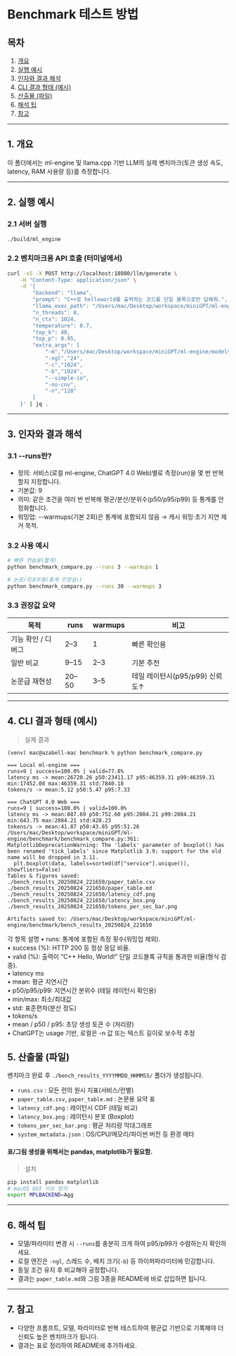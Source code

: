 # Benchmark 테스트 방법

## 목차
1. [개요](#개요)
2. [실행 예시](#실행-예시)
3. [인자와 결과 해석](#인자와-결과-해석)
4. [CLI 결과 형태 (예시)](#cli-결과-형태-예시)
5. [산출물 (파일)](#산출물-파일)
6. [해석 팁](#해석-팁)
7. [참고](#참고)

---

## 1. 개요

이 폴더에서는 ml-engine 및 llama.cpp 기반 LLM의 실제 벤치마크(토큰 생성 속도, latency, RAM 사용량 등)를 측정합니다.



---

## 2. 실행 예시

### 2.1 서버 실행

```bash
./build/ml_engine
```

### 2.2 벤치마크용 API 호출 (터미널에서)

```bash
curl -sS -X POST http://localhost:18080/llm/generate \
    -H "Content-Type: application/json" \
    -d '{
        "backend": "llama",
        "prompt": "C++로 helloworld를 출력하는 코드를 단일 블록으로만 답해줘.",
        "llama_exec_path": "/Users/mac/Desktop/workspace/miniGPT/ml-engine/third_party/llama.cpp/build/bin/llama-cli",
        "n_threads": 8,
        "n_ctx": 1024,
        "temperature": 0.7,
        "top_k": 40,
        "top_p": 0.95,
        "extra_args": [
            "-m","/Users/mac/Desktop/workspace/miniGPT/ml-engine/models/deepseek-coder-v2-lite-instruct-q4_k_m.gguf",
            "-ngl","24",
            "-c","1024",
            "-b","1024",
            "--simple-io",
            "-no-cnv",
            "-n","128"
        ]
    }' | jq .
```

---

## 3. 인자와 결과 해석

### 3.1 --runs란?
- 정의: 서비스(로컬 ml-engine, ChatGPT 4.0 Web)별로 측정(run)을 몇 번 반복할지 지정합니다.
- 기본값: 9
- 의미: 같은 조건을 여러 번 반복해 평균/분산/분위수(p50/p95/p99) 등 통계를 안정화합니다.
- 워밍업: --warmups(기본 2회)은 통계에 포함되지 않음 → 캐시 워밍·초기 지연 제거 목적.

### 3.2 사용 예시

```bash
# 빠른 연습용(짧게)
python benchmark_compare.py --runs 3 --warmups 1

# 논문/리포트용(통계 안정성↑)
python benchmark_compare.py --runs 30 --warmups 3
```

### 3.3 권장값 요약

| 목적             | runs   | warmups | 비고                        |
|------------------|--------|---------|-----------------------------|
| 기능 확인 / 디버그 | 2–3    | 1       | 빠른 확인용                 |
| 일반 비교        | 9–15   | 2–3     | 기본 추천                   |
| 논문급 재현성    | 20–50  | 3–5     | 테일 레이턴시(p95/p99) 신뢰도↑ |

---

## 4. CLI 결과 형태 (예시)

> 실제 결과

```
(venv) mac@azabell-mac benchmark % python benchmark_compare.py 

=== Local ml-engine ===
runs=9 | success=100.0% | valid=77.8%
latency ms -> mean:26720.26 p50:23411.17 p95:46359.31 p99:46359.31 min:17452.08 max:46359.31 std:7840.18
tokens/s -> mean:5.12 p50:5.47 p95:7.33

=== ChatGPT 4.0 Web ===
runs=9 | success=100.0% | valid=100.0%
latency ms -> mean:887.69 p50:752.60 p95:2084.21 p99:2084.21 min:643.75 max:2084.21 std:428.23
tokens/s -> mean:41.87 p50:43.85 p95:51.26
/Users/mac/Desktop/workspace/miniGPT/ml-engine/benchmark/benchmark_compare.py:361: MatplotlibDeprecationWarning: The 'labels' parameter of boxplot() has been renamed 'tick_labels' since Matplotlib 3.9; support for the old name will be dropped in 3.11.
  plt.boxplot(data, labels=sorted(df["service"].unique()), showfliers=False)
Tables & figures saved: ./bench_results_20250824_221650/paper_table.csv ./bench_results_20250824_221650/paper_table.md ./bench_results_20250824_221650/latency_cdf.png ./bench_results_20250824_221650/latency_box.png ./bench_results_20250824_221650/tokens_per_sec_bar.png

Artifacts saved to: /Users/mac/Desktop/workspace/miniGPT/ml-engine/benchmark/bench_results_20250824_221650
```

각 항목 설명
	•	runs: 통계에 포함된 측정 횟수(워밍업 제외).  
	•	success (%): HTTP 200 등 정상 응답 비율.  
	•	valid (%): 출력이 “C++ Hello, World!” 단일 코드블록 규칙을 통과한 비율(형식 검증).  
	•	latency ms  
	•	mean: 평균 지연시간  
	•	p50/p95/p99: 지연시간 분위수 (테일 레이턴시 확인용)  
	•	min/max: 최소/최대값  
	•	std: 표준편차(분산 정도)  
	•	tokens/s  
	•	mean / p50 / p95: 초당 생성 토큰 수 (처리량)  
	•	ChatGPT는 usage 기반, 로컬은 -n 값 또는 텍스트 길이로 보수적 추정    


  
## 5. 산출물 (파일)

벤치마크 완료 후 `./bench_results_YYYYMMDD_HHMMSS/` 폴더가 생성됩니다.
- `runs.csv` : 모든 런의 원시 지표(서비스/런별)
- `paper_table.csv`, `paper_table.md` : 논문용 요약 표
- `latency_cdf.png` : 레이턴시 CDF (테일 비교)
- `latency_box.png` : 레이턴시 분포 (Boxplot)
- `tokens_per_sec_bar.png` : 평균 처리량 막대그래프
- `system_metadata.json` : OS/CPU/메모리/파이썬 버전 등 환경 메타

#### 표/그림 생성을 위해서는 pandas, matplotlib가 필요함.

> 설치

```bash
pip install pandas matplotlib
# macOS GUI 이슈 방지
export MPLBACKEND=Agg
```

---

## 6. 해석 팁

- 모델/파라미터 변경 시 `--runs`를 충분히 크게 하여 p95/p99가 수렴하는지 확인하세요.
- 로컬 엔진은 `-ngl`, 스레드 수, 배치 크기(`-b`) 등 하이퍼파라미터에 민감합니다.
- 동일 조건 유지 후 비교해야 공정합니다.
- 결과는 `paper_table.md`와 그림 3종을 README에 바로 삽입하면 됩니다.

---

## 7. 참고

- 다양한 프롬프트, 모델, 파라미터로 반복 테스트하여 평균값 기반으로 기록해야 더 신뢰도 높은 벤치마크가 됩니다.
- 결과는 표로 정리하여 README에 추가하세요.
